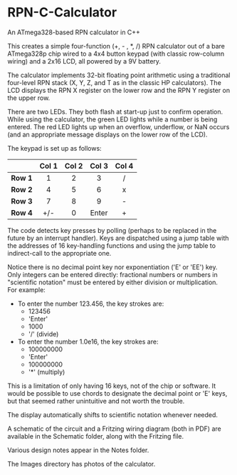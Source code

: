 # RPN-C-Calculator
An ATmega328-based RPN calculator in C++

This creates a simple four-function (+, - , *, /) RPN calculator out of a bare ATmega328p chip wired to a 4x4 button keypad (with classic row-column wiring) and a 2x16 LCD, all powered by a 9V battery.

The calculator implements 32-bit floating point arithmetic using a traditional four-level RPN stack (X, Y, Z, and T as in the classic HP calculators).  The LCD displays the RPN X register on the lower row and the RPN Y register on the upper row.

There are two LEDs.  They both flash at start-up just to confirm operation.  While using the calculator, the green LED lights while a number is being entered.  The red LED lights up when an overflow, underflow, or NaN occurs (and an appropriate message displays on the lower row of the LCD).

The keypad is set up as follows:

| | Col 1 | Col 2 | Col 3 | Col 4 |
| :---: | :---: | :---: | :---: | :---: |
| **Row 1** | 1 | 2 | 3 | / |
| **Row 2** | 4 | 5 | 6 | x |
| **Row 3** | 7 | 8 | 9 | - |
| **Row 4** | +/- | 0 | Enter | + |

The code detects key presses by polling (perhaps to be replaced in the future by an interrupt handler).  Keys are dispatched using a jump table with the addresses of 16 key-handling functions and using the jump table to indirect-call to the appropriate one.  

Notice there is no decimal point key nor exponentiation ('E' or 'EE') key.  Only integers can be entered directly: fractional numbers or numbers in "scientific notation" must be entered by either division or multiplication.  
For example:
* To enter the number 123.456, the key strokes are:
    * 123456
    * 'Enter'
    * 1000
    * '/' (divide)
* To enter the number 1.0e16, the key strokes are:
    * 100000000
    * 'Enter'
    * 100000000
    * '*' (multiply)

This is a limitation of only having 16 keys, not of the chip or software.  It would be possible to use chords to designate the decimal point or 'E' keys, but that seemed rather unintuitive and not worth the trouble.

The display automatically shifts to scientific notation whenever needed.

A schematic of the circuit and a Fritzing wiring diagram (both in PDF) are available in the Schematic folder, along with the Fritzing file.

Various design notes appear in the Notes folder.

The Images directory has photos of the calculator.
